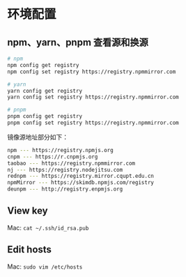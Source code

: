 # 环境配置

## npm、yarn、pnpm 查看源和换源

``` bash
# npm
npm config get registry
npm config set registry https://registry.npmmirror.com

# yarn
yarn config get registry
yarn config set registry https://registry.npmmirror.com

# pnpm
pnpm config get registry
pnpm config set registry https://registry.npmmirror.com
```

镜像源地址部分如下：

``` bash
npm --- https://registry.npmjs.org
cnpm --- https://r.cnpmjs.org
taobao --- https://registry.npmmirror.com
nj --- https://registry.nodejitsu.com
rednpm --- https://registry.mirror.cqupt.edu.cn
npmMirror --- https://skimdb.npmjs.com/registry
deunpm --- http://registry.enpmjs.org
```

## View key

Mac: `cat ~/.ssh/id_rsa.pub`

## Edit hosts

Mac: `sudo vim /etc/hosts`

